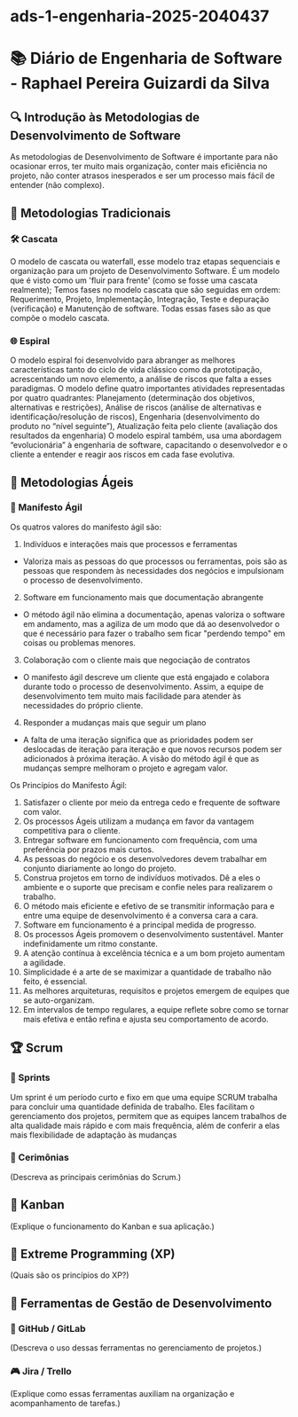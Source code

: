 # ads-1-engenharia-2025-2040437

# 📚 Diário de Engenharia de Software - Raphael Pereira Guizardi da Silva

## 🔍 Introdução às Metodologias de Desenvolvimento de Software  
As metodologias de Desenvolvimento de Software é importante para não ocasionar erros, ter muito mais organização, conter mais eficiência no projeto, não conter atrasos inesperados e ser um processo mais fácil de entender (não complexo).

## 📖 Metodologias Tradicionais  
### 🛠️ Cascata  
O modelo de cascata ou waterfall, esse modelo traz etapas sequenciais e organização para um projeto de Desenvolvimento Software.
É um modelo que é visto como um 'fluir para frente' (como se fosse uma cascata realmente); Temos fases no modelo cascata que são seguidas em ordem: Requerimento, Projeto, Implementação, Integração, Teste e depuração (verificação) e Manutenção de software.
Todas essas fases são as que compõe o modelo cascata.

### 🌐 Espiral  
O modelo espiral foi desenvolvido para abranger as melhores características tanto do ciclo de vida clássico como da prototipação, acrescentando um novo elemento, a análise de riscos que falta a esses paradigmas.
O modelo define quatro importantes atividades representadas por quatro quadrantes: Planejamento (determinação dos objetivos, alternativas e restrições), Análise de riscos (análise de alternativas e identificação/resolução de riscos), Engenharia (desenvolvimento do produto no “nível seguinte”), Atualização feita pelo cliente (avaliação dos resultados da engenharia)
O modelo espiral também, usa uma abordagem “evolucionária” à engenharia de software, capacitando o desenvolvedor e o cliente a entender e reagir aos riscos em cada fase evolutiva.

## 💪 Metodologias Ágeis  
### 📖 Manifesto Ágil  
Os quatros valores do manifesto ágil são:
1. Indivíduos e interações mais que processos e ferramentas
- Valoriza mais as pessoas do que processos ou ferramentas, pois são as pessoas que respondem às necessidades dos negócios e impulsionam o processo de desenvolvimento.

2. Software em funcionamento mais que documentação abrangente
- O método ágil não elimina a documentação, apenas valoriza o software em andamento, mas a agiliza de um modo que dá ao desenvolvedor o que é necessário para fazer o trabalho sem ficar "perdendo tempo" em coisas ou problemas menores.

3. Colaboração com o cliente mais que negociação de contratos
- O manifesto ágil descreve um cliente que está engajado e colabora durante todo o processo de desenvolvimento. Assim, a equipe de desenvolvimento tem muito mais facilidade para atender às necessidades do próprio cliente.

4. Responder a mudanças mais que seguir um plano
- A falta de uma iteração significa que as prioridades podem ser deslocadas de iteração para iteração e que novos recursos podem ser adicionados à próxima iteração. A visão do método ágil é que as mudanças sempre melhoram o projeto e agregam valor.

Os Princípios do Manifesto Ágil:
1. Satisfazer o cliente por meio da entrega cedo e frequente de software com valor.
2. Os processos Ágeis utilizam a mudança em favor da vantagem competitiva para o cliente.
3. Entregar software em funcionamento com frequência, com uma preferência por prazos mais curtos.
4. As pessoas do negócio e os desenvolvedores devem trabalhar em conjunto diariamente ao longo do projeto.
5. Construa projetos em torno de indivíduos motivados. Dê a eles o ambiente e o suporte que precisam e confie neles para realizarem o trabalho.
6. O método mais eficiente e efetivo de se transmitir informação para e entre uma equipe de desenvolvimento é a conversa cara a cara.
7. Software em funcionamento é a principal medida de progresso.
8. Os processos Ágeis promovem o desenvolvimento sustentável. Manter indefinidamente um ritmo constante.
9. A atenção contínua à excelência técnica e a um bom projeto aumentam a agilidade.
10. Simplicidade é a arte de se maximizar a quantidade de trabalho não feito, é essencial.
11. As melhores arquiteturas, requisitos e projetos emergem de equipes que se auto-organizam.
12. Em intervalos de tempo regulares, a equipe reflete sobre como se tornar mais efetiva e então refina e ajusta seu comportamento de acordo.

## 🏆 Scrum  
### 📅 Sprints  
Um sprint é um período curto e fixo em que uma equipe SCRUM trabalha para concluir uma quantidade definida de trabalho. 
Eles facilitam o gerenciamento dos projetos, permitem que as equipes lancem trabalhos de alta qualidade mais rápido e com mais frequência, além de conferir a elas mais flexibilidade de adaptação às mudanças

### 💬 Cerimônias  
(Descreva as principais cerimônias do Scrum.)

## 🎯 Kanban  
(Explique o funcionamento do Kanban e sua aplicação.)

## 🚀 Extreme Programming (XP)  
(Quais são os princípios do XP?)

## 🔧 Ferramentas de Gestão de Desenvolvimento  
### 💪 GitHub / GitLab  
(Descreva o uso dessas ferramentas no gerenciamento de projetos.)

### 🎮 Jira / Trello  
(Explique como essas ferramentas auxiliam na organização e acompanhamento de tarefas.)
